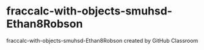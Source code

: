 # fraccalc-with-objects-smuhsd-Ethan8Robson
fraccalc-with-objects-smuhsd-Ethan8Robson created by GitHub Classroom
